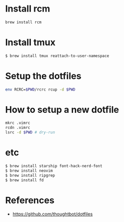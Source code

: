 # Install rcm

```bash
brew install rcm
```

# Install tmux

```bash
$ brew install tmux reattach-to-user-namespace
```

# Setup the dotfiles

```bash
env RCRC=$PWD/rcrc rcup -d $PWD
```

# How to setup a new dotfile

```bash
mkrc .vimrc
rcdn .vimrc
lsrc -d $PWD # dry-run
```

# etc

```bash
$ brew install starship font-hack-nerd-font
$ brew install neovim
$ brew install ripgrep
$ brew install fd
```

# References

- https://github.com/thoughtbot/dotfiles
